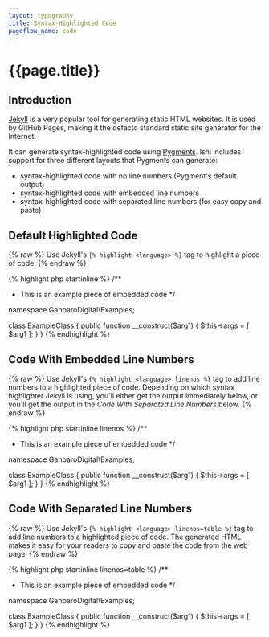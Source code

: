 ```yaml
---
layout: typography
title: Syntax-Highlighted Code
pageflow_name: code
---
```


# {{page.title}}

## Introduction

[Jekyll](http://jekyllrb.com) is a very popular tool for generating static HTML websites. It is used by GitHub Pages, making it the defacto standard static site generator for the Internet.

It can generate syntax-highlighted code using [Pygments](http://pygments.org). Ishi includes support for three different layouts that Pygments can generate:

* syntax-highlighted code with no line numbers (Pygment's default output)
* syntax-highlighted code with embedded line numbers
* syntax-highlighted code with separated line numbers (for easy copy and paste)

## Default Highlighted Code

{% raw %}
Use Jekyll's `{% highlight <language> %}` tag to highlight a piece of code.
{% endraw %}

{% highlight php startinline %}
/**
 * This is an example piece of embedded code
 */

namespace GanbaroDigital\Examples;

class ExampleClass
{
    public function __construct($arg1)
    {
        $this->args = [ $arg1 ];
    }
}
{% endhighlight %}

## Code With Embedded Line Numbers

{% raw %}
Use Jekyll's `{% highlight <language> linenos %}` tag to add line numbers to a highlighted piece of code. Depending on which syntax highlighter Jekyll is using, you'll either get the output immediately below, or you'll get the output in the _Code With Separated Line Numbers_ below.
{% endraw %}

{% highlight php startinline linenos %}
/**
 * This is an example piece of embedded code
 */

namespace GanbaroDigital\Examples;

class ExampleClass
{
    public function __construct($arg1)
    {
        $this->args = [ $arg1 ];
    }
}
{% endhighlight %}

## Code With Separated Line Numbers

{% raw %}
Use Jekyll's `{% highlight <language> linenos=table %}` tag to add line numbers to a highlighted piece of code. The generated HTML makes it easy for your readers to copy and paste the code from the web page.
{% endraw %}

{% highlight php startinline linenos=table %}
/**
 * This is an example piece of embedded code
 */

namespace GanbaroDigital\Examples;

class ExampleClass
{
    public function __construct($arg1)
    {
        $this->args = [ $arg1 ];
    }
}
{% endhighlight %}
